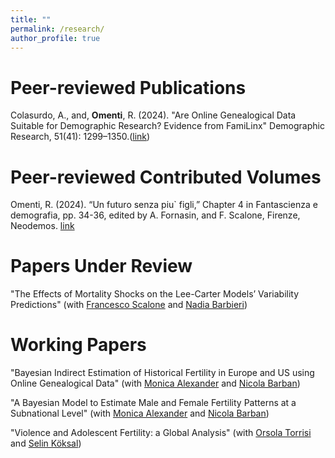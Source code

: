 ```yaml
---
title: ""
permalink: /research/
author_profile: true
---
```

Peer-reviewed Publications
=====

Colasurdo, A., and, **Omenti**, R. (2024). "Are Online Genealogical Data Suitable for Demographic Research? Evidence from FamiLinx" Demographic Research, 51(41): 1299–1350.([link](https://www.demographic-research.org/volumes/vol51/41/51-41.pdf))

Peer-reviewed Contributed Volumes
=====

Omenti, R. (2024). “Un futuro senza piu` figli,” Chapter 4 in Fantascienza e demografia, pp. 34-36, edited by A. Fornasin, and F. Scalone, Firenze, Neodemos. [link](https://www.neodemos.info/wp-content/uploads/2024/03/E-book_demografia-e-fantascienza.pdf)


Papers Under Review 
=====

"The Effects of Mortality Shocks on the Lee-Carter Models’ Variability Predictions" (with [Francesco Scalone](https://www.unibo.it/sitoweb/francesco.scalone) and [Nadia Barbieri](https://www.unibo.it/sitoweb/nadia.barbieri2))

Working Papers
=====
"Bayesian Indirect Estimation of Historical Fertility in Europe and US using Online Genealogical Data" (with [Monica Alexander](https://www.monicaalexander.com) and [Nicola Barban](http://nicolabarban.com))

"A Bayesian Model to Estimate Male and Female Fertility Patterns at a Subnational Level" (with [Monica Alexander](https://www.monicaalexander.com) and [Nicola Barban](http://nicolabarban.com))

"Violence and Adolescent Fertility: a Global Analysis" (with [Orsola Torrisi](https://www.orsolatorrisi.com) and [Selin Köksal](https://www.lshtm.ac.uk/aboutus/people/koksal.selin))













